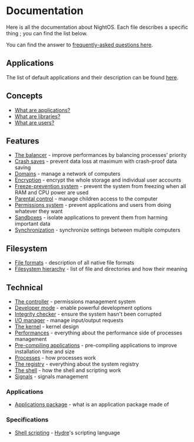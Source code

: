 # Documentation

Here is all the documentation about NightOS. Each file describes a specific thing ; you can find the list below.

You can find the answer to [frequently-asked questions here](FAQ.md).

## Applications

The list of default applications and their description can be found [here](applications/).

## Concepts

* [What are applications?](concepts/applications.md)
* [What are libraries?](concepts/libraries.md)
* [What are users?](concepts/users.md)

## Features

* [The balancer](features/balancer.md) - improve performances by balancing processes' priority
* [Crash saves](features/crash-saves.md) - prevent data loss at maximum with crash-proof data saving
* [Domains](features/domains.md) - manage a network of computers
* [Encryption](features/encryption.md) - encrypt the whole storage and individual user accounts
* [Freeze-prevention system](features/freeze-prevention.md) - prevent the system from freezing when all RAM and CPU power are used
* [Parental control](features/parental-control.md) - manage children access to the computer
* [Permissions system](features/permissions.md) - prevent applications and users from doing whatever they want
* [Sandboxes](features/sandboxes.md) - isolate applications to prevent them from harming important data
* [Synchronization](features/synchronization.md) - synchronize settings between multiple computers

## Filesystem

* [File formats](filesystem/file-formats.md) - description of all native file formats
* [Filesystem hierarchy](filesystem/Hierarchy.md) - list of file and directories and how their meaning

## Technical

* [The controller](technical/controller.md) - permissions management system
* [Developer mode](technical/dev-mode.md) - enable powerful development options
* [Integrity checker](technical/integrity-checker.md) - ensure the system hasn't been corrupted
* [I/O manager](technical/io-manager.md) - manage input/output requests
* [The kernel](technical/kernel.md) - kernel design
* [Performances](technical/performances.md) - everything about the performance side of processes management
* [Pre-compiling applications](technical/pre-compiling.md) - pre-compiling applications to improve installation time and size
* [Processes](technical/processes.md) - how processes work
* [The registry](technical/registry.md) - everything about the system registry
* [The shell](technical/shell.md) - how the shell and scripting work
* [Signals](technical/signals.md) - signals management

### Applications

* [Applications package](technical/applications/package.md) - what is an application package made of

### Specifications

* [Shell scripting](specs/shell-scripting.md) - [Hydre](technical/shell.md)'s scripting language